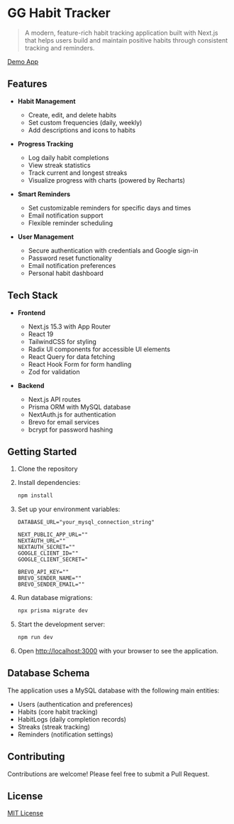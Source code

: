 # GG Habit Tracker

> A modern, feature-rich habit tracking application built with Next.js that helps users build and maintain positive habits through consistent tracking and reminders.

<a  href="https://gg-habit-tracker.vercel.app/">Demo App</a>

## Features

- **Habit Management**

  - Create, edit, and delete habits
  - Set custom frequencies (daily, weekly)
  - Add descriptions and icons to habits

- **Progress Tracking**

  - Log daily habit completions
  - View streak statistics
  - Track current and longest streaks
  - Visualize progress with charts (powered by Recharts)

- **Smart Reminders**

  - Set customizable reminders for specific days and times
  - Email notification support
  - Flexible reminder scheduling

- **User Management**
  - Secure authentication with credentials and Google sign-in
  - Password reset functionality
  - Email notification preferences
  - Personal habit dashboard

## Tech Stack

- **Frontend**

  - Next.js 15.3 with App Router
  - React 19
  - TailwindCSS for styling
  - Radix UI components for accessible UI elements
  - React Query for data fetching
  - React Hook Form for form handling
  - Zod for validation

- **Backend**
  - Next.js API routes
  - Prisma ORM with MySQL database
  - NextAuth.js for authentication
  - Brevo for email services
  - bcrypt for password hashing

## Getting Started

1. Clone the repository
2. Install dependencies:

   ```bash
   npm install
   ```

3. Set up your environment variables:

   ```env
   DATABASE_URL="your_mysql_connection_string"

   NEXT_PUBLIC_APP_URL=""
   NEXTAUTH_URL=""
   NEXTAUTH_SECRET=""
   GOOGLE_CLIENT_ID=""
   GOOGLE_CLIENT_SECRET="

   BREVO_API_KEY=""
   BREVO_SENDER_NAME=""
   BREVO_SENDER_EMAIL=""
   ```

4. Run database migrations:

   ```bash
   npx prisma migrate dev
   ```

5. Start the development server:

   ```bash
   npm run dev
   ```

6. Open [http://localhost:3000](http://localhost:3000) with your browser to see the application.

## Database Schema

The application uses a MySQL database with the following main entities:

- Users (authentication and preferences)
- Habits (core habit tracking)
- HabitLogs (daily completion records)
- Streaks (streak tracking)
- Reminders (notification settings)

## Contributing

Contributions are welcome! Please feel free to submit a Pull Request.

## License

[MIT License](LICENSE)
